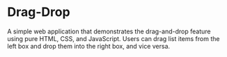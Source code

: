 # Drag-Drop
A simple web application that demonstrates the drag-and-drop feature using pure HTML, CSS, and JavaScript. Users can drag list items from the left box and drop them into the right box, and vice versa.  
